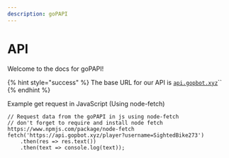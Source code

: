 ```yaml
---
description: goPAPI
---
```


# API

Welcome to the docs for goPAPI!

{% hint style="success" %}
The base URL for our API is [`api.gopbot.xyz`](https://api.gopbot.xyz)``
{% endhint %}

Example get request in JavaScript (Using node-fetch)

```
// Request data from the goPAPI in js using node-fetch
// don't forget to require and install node fetch https://www.npmjs.com/package/node-fetch
fetch('https://api.gopbot.xyz/player?username=SightedBike273')
    .then(res => res.text())
    .then(text => console.log(text));
```
